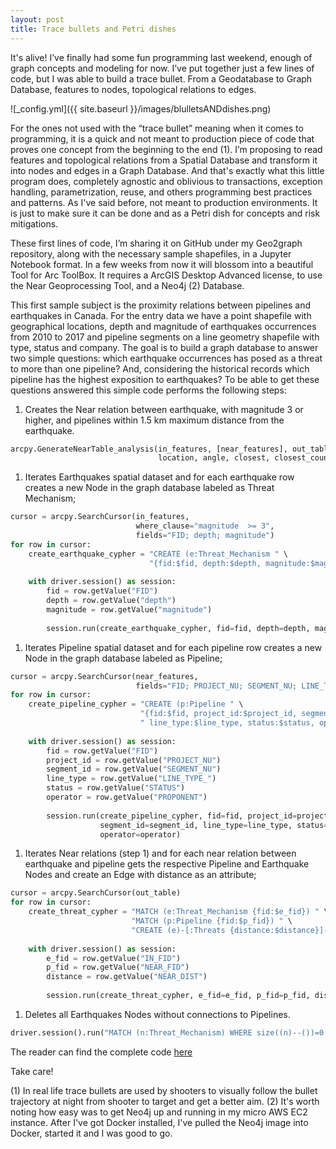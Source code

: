 ```yaml
---
layout: post
title: Trace bullets and Petri dishes
---
```


It's alive! I’ve finally had some fun programming last weekend, enough of  graph concepts and modeling for now.  I’ve put together just a few lines of code, but I was able to build a trace bullet. From a Geodatabase to Graph Database, features to nodes, topological relations to edges.

![_config.yml]({{ site.baseurl }}/images/blulletsANDdishes.png)

For the ones not used with the “trace bullet” meaning when it comes to programming, it is a quick and not meant to production piece of code that proves one concept from the beginning to the end (1). I’m proposing to read features and topological relations from a Spatial Database and transform it into nodes and edges in a Graph Database. And that's exactly what this little program does, completely agnostic and oblivious to transactions, exception handling, parametrization, reuse, and others programming best practices and patterns. As I've said before, not meant to production environments. It is just to make sure it can be done and as a Petri dish for concepts and risk mitigations.

These first lines of code, I’m sharing it on GitHub under my Geo2graph repository, along with the necessary sample shapefiles, in a Jupyter Notebook format.  In a few weeks from now it will blossom into a beautiful Tool for Arc ToolBox. It requires a ArcGIS Desktop Advanced license, to use the Near Geoprocessing Tool, and a Neo4j (2) Database.

This first sample subject is the proximity relations between pipelines and earthquakes in Canada.  For the entry data we have a point shapefile with geographical locations, depth  and magnitude of earthquakes occurrences from 2010 to 2017 and pipeline segments on a line geometry shapefile with type, status and company. The goal is to build a graph database to answer two simple questions: which earthquake occurrences has posed as a threat to more than one pipeline? And, considering the historical records which pipeline has the highest exposition to earthquakes? To be able to get these questions answered this simple code performs the following steps:

1. Creates the Near relation between earthquake, with magnitude 3 or higher, and pipelines within 1.5 km maximum distance from the earthquake.
```python
arcpy.GenerateNearTable_analysis(in_features, [near_features], out_table, search_radius, 
                                 location, angle, closest, closest_count)
```
1. Iterates Earthquakes spatial dataset and for each earthquake row creates a new Node in the graph database labeled as Threat Mechanism;
```python
cursor = arcpy.SearchCursor(in_features,
                            where_clause="magnitude  >= 3",
                            fields="FID; depth; magnitude")
for row in cursor:
    create_earthquake_cypher = "CREATE (e:Threat_Mechanism " \
                               "{fid:$fid, depth:$depth, magnitude:$magnitude} )"
        
    with driver.session() as session:
        fid = row.getValue("FID")
        depth = row.getValue("depth")
        magnitude = row.getValue("magnitude")
        
        session.run(create_earthquake_cypher, fid=fid, depth=depth, magnitude=magnitude)
```
1. Iterates Pipeline spatial dataset and for each pipeline row creates a new Node in the graph database labeled as Pipeline;
```python
cursor = arcpy.SearchCursor(near_features,
                            fields="FID; PROJECT_NU; SEGMENT_NU; LINE_TYPE_; STATUS; PROPONENT")
for row in cursor:
    create_pipeline_cypher = "CREATE (p:Pipeline " \
                             "{fid:$fid, project_id:$project_id, segment_id:$segment_id, " \
                             " line_type:$line_type, status:$status, operator:$operator} )"
        
    with driver.session() as session:
        fid = row.getValue("FID")
        project_id = row.getValue("PROJECT_NU")
        segment_id = row.getValue("SEGMENT_NU")
        line_type = row.getValue("LINE_TYPE_")
        status = row.getValue("STATUS")
        operator = row.getValue("PROPONENT")
        
        session.run(create_pipeline_cypher, fid=fid, project_id=project_id, 
                    segment_id=segment_id, line_type=line_type, status=status, 
                    operator=operator)
```
1. Iterates Near relations (step 1) and for each near relation between earthquake and pipeline gets the respective Pipeline and Earthquake Nodes and create an Edge with distance as an attribute;
```python
cursor = arcpy.SearchCursor(out_table)
for row in cursor:
    create_threat_cypher = "MATCH (e:Threat_Mechanism {fid:$e_fid}) " \
                           "MATCH (p:Pipeline {fid:$p_fid}) " \
                           "CREATE (e)-[:Threats {distance:$distance}]->(p)"
        
    with driver.session() as session:
        e_fid = row.getValue("IN_FID")
        p_fid = row.getValue("NEAR_FID")
        distance = row.getValue("NEAR_DIST")
        
        session.run(create_threat_cypher, e_fid=e_fid, p_fid=p_fid, distance=distance)
```
1. Deletes all Earthquakes Nodes without connections to Pipelines.
```python
driver.session().run("MATCH (n:Threat_Mechanism) WHERE size((n)--())=0 DELETE (n)")
```

The reader can find the complete code [here](https://github.com/carloseduardotoledo/geo2graph/blob/master/geo2graph_arcgistool/geo2graph_sandbox.ipynb) 

Take care!

(1) In real life trace bullets are used by shooters to  visually follow the bullet trajectory at night from shooter to target and get a better aim.
(2) It's worth noting how easy was to get Neo4j up and running in my micro AWS EC2 instance.  After I've got Docker installed, I've pulled the Neo4j image into Docker, started it and I was good to go.
